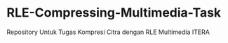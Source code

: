 # RLE-Compressing-Multimedia-Task
Repository Untuk Tugas Kompresi Citra dengan RLE Multimedia ITERA
